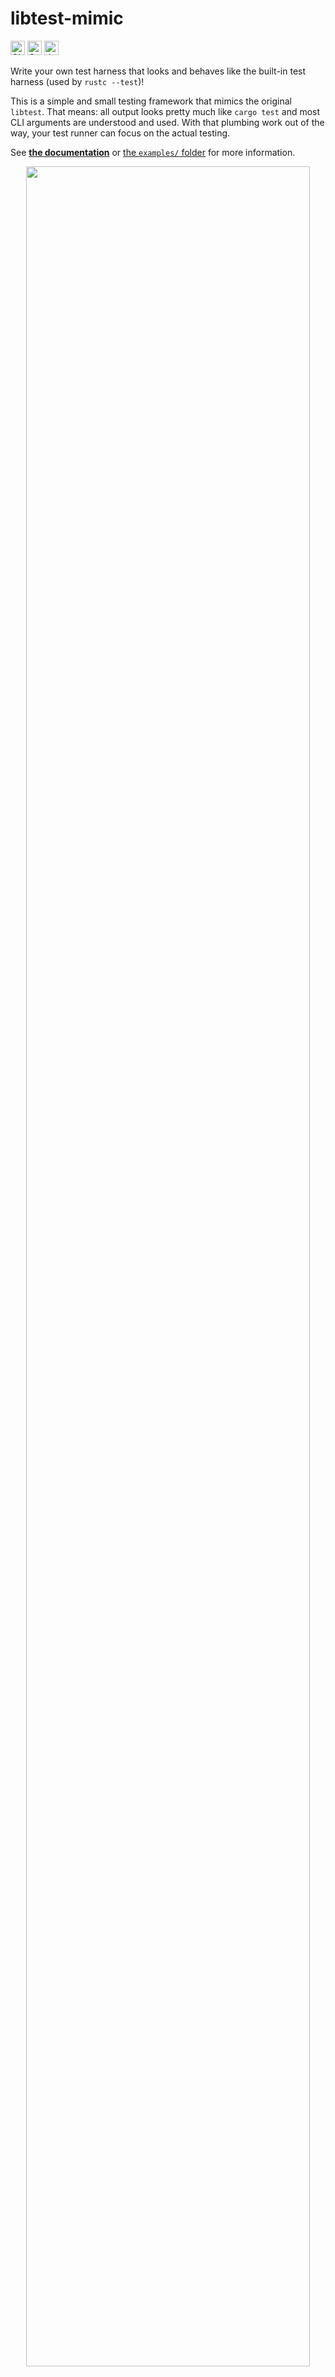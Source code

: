 # libtest-mimic

[<img alt="CI status of master" src="https://img.shields.io/github/actions/workflow/status/LukasKalbertodt/libtest-mimic/ci.yml?branch=master&label=CI&logo=github&logoColor=white&style=for-the-badge" height="23">](https://github.com/LukasKalbertodt/libtest-mimic/actions?query=workflow%3ACI+branch%3Amaster)
[<img alt="Crates.io Version" src="https://img.shields.io/crates/v/libtest-mimic?logo=rust&style=for-the-badge" height="23">](https://crates.io/crates/libtest-mimic)
[<img alt="docs.rs" src="https://img.shields.io/crates/v/libtest-mimic?color=blue&label=docs&style=for-the-badge" height="23">](https://docs.rs/libtest-mimic)

Write your own test harness that looks and behaves like the built-in test harness (used by `rustc --test`)!

This is a simple and small testing framework that mimics the original `libtest`.
That means: all output looks pretty much like `cargo test` and most CLI arguments are understood and used.
With that plumbing work out of the way, your test runner can focus on the actual testing.

See [**the documentation**](https://docs.rs/libtest-mimic) or [the `examples/` folder](/examples) for more information.


<p align="center">
    <img src=".github/readme.png" width="95%"></img>
</p>


---

## License

Licensed under either of

 * Apache License, Version 2.0, ([LICENSE-APACHE](LICENSE-APACHE) or http://www.apache.org/licenses/LICENSE-2.0)
 * MIT license ([LICENSE-MIT](LICENSE-MIT) or http://opensource.org/licenses/MIT)

at your option.

### Contribution

Unless you explicitly state otherwise, any contribution intentionally submitted
for inclusion in the work by you, as defined in the Apache-2.0 license, shall
be dual licensed as above, without any additional terms or conditions.
